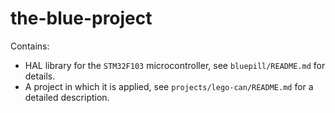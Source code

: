 # the-blue-project

Contains:
- HAL library for the `STM32F103` microcontroller, see `bluepill/README.md` for details.
- A project in which it is applied, see `projects/lego-can/README.md` for a detailed description.
